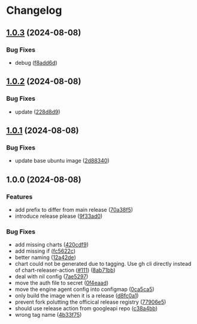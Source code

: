 # Changelog

## [1.0.3](https://github.com/iandyh/shibuya/compare/v1.0.2...v1.0.3) (2024-08-08)


### Bug Fixes

* debug ([f8add6d](https://github.com/iandyh/shibuya/commit/f8add6da5bc6253a723eada8029c716b550dd86e))

## [1.0.2](https://github.com/iandyh/shibuya/compare/v1.0.1...v1.0.2) (2024-08-08)


### Bug Fixes

* update ([228d8d9](https://github.com/iandyh/shibuya/commit/228d8d918948ab23b2af09fecf022dfcecc3e299))

## [1.0.1](https://github.com/iandyh/shibuya/compare/v1.0.0...v1.0.1) (2024-08-08)


### Bug Fixes

* update base ubuntu image ([2d88340](https://github.com/iandyh/shibuya/commit/2d88340488364acba4a4d8e9afbfa53b95cf1bde))

## 1.0.0 (2024-08-08)


### Features

* add prefix to differ from main release ([70a38f5](https://github.com/iandyh/shibuya/commit/70a38f574ad5593c78d77456b6a83f735d62f3e4))
* introduce release please ([9f33ad0](https://github.com/iandyh/shibuya/commit/9f33ad0c7c22d1063b68fc22f7746e1ce748c86f))


### Bug Fixes

* add missing charts ([420cdf9](https://github.com/iandyh/shibuya/commit/420cdf94fa56d13b7bec7ce12dde20d14c1ffc39))
* add missing if ([fc5622c](https://github.com/iandyh/shibuya/commit/fc5622ca1a59ca3dec356039145bac5f6bf15c9c))
* better naming ([12a42de](https://github.com/iandyh/shibuya/commit/12a42de7e83c3e37f0e44a6fff923a5f59e48cfe))
* chart could not be generated due to tagging. Use gh cli directly instead of chart-releaser-action ([#111](https://github.com/iandyh/shibuya/issues/111)) ([8ab71bb](https://github.com/iandyh/shibuya/commit/8ab71bb47ce99c5c4d8e42976bcb277409f1354a))
* deal with nil config ([7ae5297](https://github.com/iandyh/shibuya/commit/7ae5297e768dd7629210d94786f067657b681b52))
* move the auth file to secret ([0f4eaad](https://github.com/iandyh/shibuya/commit/0f4eaadbc626935a04c56203f6fa8881795ae5b9))
* move the engine agent config into configmap ([0ca5ca5](https://github.com/iandyh/shibuya/commit/0ca5ca58eabe792eef3aaeb9b3c1acbff2f8d60b))
* only build the image when it is a release ([d8fc0a1](https://github.com/iandyh/shibuya/commit/d8fc0a1496f591d6c9254460010b28e3187bf5d8))
* prevent fork polutting the officical release registry ([77906e5](https://github.com/iandyh/shibuya/commit/77906e5140365321eb881d7c1edf2db1a94e1ae9))
* should use release action from googleapi repo ([c38a4bb](https://github.com/iandyh/shibuya/commit/c38a4bb2aaeb172a4d1e44296715d950724f5008))
* wrong tag name ([4b33f75](https://github.com/iandyh/shibuya/commit/4b33f7506cf2863665052650b3744ec8505adf1e))
